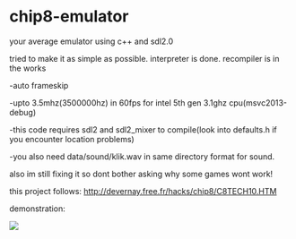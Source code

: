 # chip8-emulator
your average emulator using c++ and sdl2.0

tried to make it as simple as possible.
interpreter is done. recompiler is in the works

-auto frameskip

-upto 3.5mhz(3500000hz) in 60fps for intel 5th gen 3.1ghz cpu(msvc2013-debug)

-this code requires sdl2 and sdl2_mixer to compile(look into defaults.h if you encounter location problems)

-you also need data/sound/klik.wav in same directory format for sound.

also im still fixing it so dont bother asking why some games wont work!

this project follows:
http://devernay.free.fr/hacks/chip8/C8TECH10.HTM

demonstration:


[![](http://img.youtube.com/vi/5feeAfAG0w8/0.jpg)](http://www.youtube.com/watch?v=5feeAfAG0w8 "https://i.ytimg.com/vi/5feeAfAG0w8/hqdefault.jpg?sqp=-oaymwEZCNACELwBSFXyq4qpAwsIARUAAIhCGAFwAQ==&rs=AOn4CLCQM2SEeP7qw29AFuZv0c7xR3VCRA")
